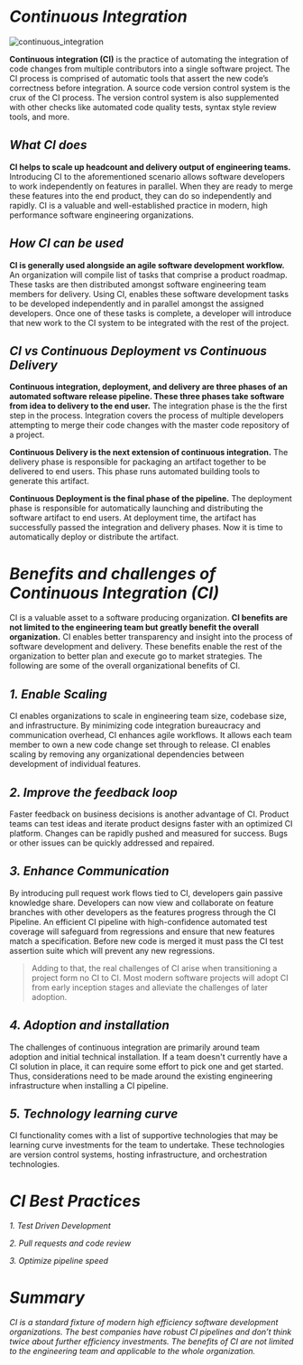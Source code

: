 # *Continuous Integration*

![continuous_integration](https://i.ytimg.com/vi/JmH4qKeQ6ro/maxresdefault.jpg)


**Continuous integration (CI)** is the practice of automating the integration of code changes from multiple contributors into a single software project. The CI process is comprised of automatic tools that assert the new code’s correctness before integration. A source code version control system is the crux of the CI process. The version control system is also supplemented with other checks like automated code quality tests, syntax style review tools, and more.

## *What CI does*

**CI helps to scale up headcount and delivery output of engineering teams.** Introducing CI to the aforementioned scenario allows software developers to work independently on features in parallel. When they are ready to merge these features into the end product, they can do so independently and rapidly. CI is a valuable and well-established practice in modern, high performance software engineering organizations.

## *How CI can be used*

**CI is generally used alongside an agile software development workflow.** An organization will compile list of tasks that comprise a product roadmap. These tasks are then distributed amongst software engineering team members for delivery. Using CI, enables these software development tasks to be developed independently and in parallel amongst the assigned developers. Once one of these tasks is complete, a developer will introduce that new work to the CI system to be integrated with the rest of the project.

## *CI vs Continuous Deployment vs Continuous Delivery*

**Continuous integration, deployment, and delivery are three phases of an automated software release pipeline. These three phases take software from idea to delivery to the end user.** The integration phase is the the first step in the process. Integration covers the process of multiple developers attempting to merge their code changes with the master code repository of a project.

**Continuous Delivery is the next extension of continuous integration.** The delivery phase is responsible for packaging an artifact together to be delivered to end users. This phase runs automated building tools to generate this artifact.

**Continuous Deployment is the final phase of the pipeline.** The deployment phase is responsible for automatically launching and distributing the software artifact to end users. At deployment time, the artifact has successfully passed the integration and delivery phases. Now it is time to automatically deploy or distribute the artifact.


# *Benefits and challenges of Continuous Integration (CI)*

CI is a valuable asset to a software producing organization. **CI benefits are not limited to the engineering team but greatly benefit the overall organization.** CI enables better transparency and insight into the process of software development and delivery. These benefits enable the rest of the organization to better plan and execute go to market strategies. The following are some of the overall organizational benefits of CI.

## *1. Enable Scaling*

CI enables organizations to scale in engineering team size, codebase size, and infrastructure. By minimizing code integration bureaucracy and communication overhead, CI enhances agile workflows. It allows each team member to own a new code change set through to release. CI enables scaling by removing any organizational dependencies between development of individual features.

## *2. Improve the feedback loop*

Faster feedback on business decisions is another advantage of CI. Product teams can test ideas and iterate product designs faster with an optimized CI platform. Changes can be rapidly pushed and measured for success. Bugs or other issues can be quickly addressed and repaired.

## *3. Enhance Communication*

By introducing pull request work flows tied to CI, developers gain passive knowledge share. Developers can now view and collaborate on feature branches with other developers as the features progress through the CI Pipeline. An efficient CI pipeline with high-confidence automated test coverage will safeguard from regressions and ensure that new features match a specification. Before new code is merged it must pass the CI test assertion suite which will prevent any new regressions.

>Adding to that, the real challenges of CI arise when transitioning a project form no CI to CI. Most modern software projects will adopt CI from early inception stages and alleviate the challenges of later adoption.

## *4. Adoption and installation*
  
The challenges of continuous integration are primarily around team adoption and initial technical installation. If a team doesn't currently have a CI solution in place, it can require some effort to pick one and get started. Thus, considerations need to be made around the existing engineering infrastructure when installing a CI pipeline.

## *5. Technology learning curve*

CI functionality comes with a list of supportive technologies that may be learning curve investments for the team to undertake. These technologies are version control systems, hosting infrastructure, and orchestration technologies.


# *CI Best Practices*

*1. Test Driven Development*

*2. Pull requests and code review*

*3. Optimize pipeline speed*


# *Summary*

*CI is a standard fixture of modern high efficiency software development organizations. The best companies have robust CI pipelines and don’t think twice about further efficiency investments. The benefits of CI are not limited to the engineering team and applicable to the whole organization.*